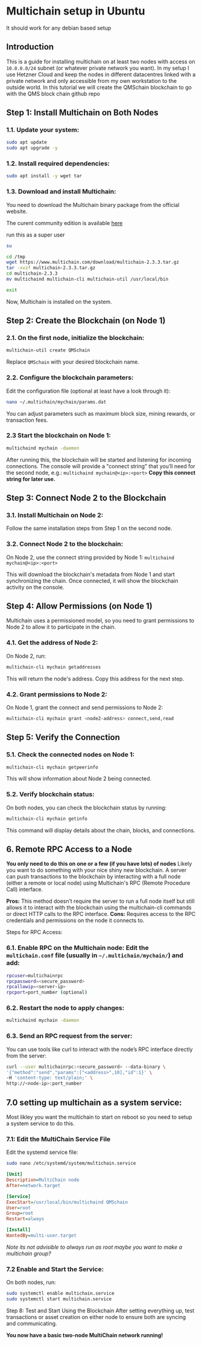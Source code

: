 # Multichain setup in Ubuntu
It should work for any debian based setup

## Introduction
This is a guide for installing multichain on at least two nodes with access on `10.0.0.0/24` subnet (or whatever private network you want).
In my setup I use Hetzner Cloud and keep the nodes in different datacentres linked with a private network and only accessible from my own workstation to the outside world.
In this tutorial we will create the QMSchain blockchain to go with the QMS block chain github repo

## Step 1: Install Multichain on Both Nodes
### 1.1. Update your system:
```bash
sudo apt update
sudo apt upgrade -y
```

### 1.2. Install required dependencies:
```bash
sudo apt install -y wget tar
```

### 1.3. Download and install Multichain:
You need to download the Multichain binary package from the official website.

The curent community edition is available [here](https://www.multichain.com/download-community/)

run this as a super user
``` bash
su
```

```bash
cd /tmp
wget https://www.multichain.com/download/multichain-2.3.3.tar.gz
tar -xvzf multichain-2.3.3.tar.gz
cd multichain-2.3.3
mv multichaind multichain-cli multichain-util /usr/local/bin
```

```bash
exit
```

Now, Multichain is installed on the system.

## Step 2: Create the Blockchain (on Node 1)
### 2.1. On the first node, initialize the blockchain:
```bash
multichain-util create QMSchain
```
Replace `QMSchain` with your desired blockchain name.

### 2.2. Configure the blockchain parameters:
Edit the configuration file (optional at least have a look through it):

```bash
nano ~/.multichain/mychain/params.dat
```

You can adjust parameters such as maximum block size, mining rewards, or transaction fees.

### 2.3 Start the blockchain on Node 1:

```bash
multichaind mychain -daemon
````

After running this, the blockchain will be started and listening for incoming connections. The console will provide a "connect string" that you’ll need for the second node, e.g.: `multichaind mychain@<ip>:<port>` **Copy this connect string for later use.**

## Step 3: Connect Node 2 to the Blockchain
### 3.1. Install Multichain on Node 2:

Follow the same installation steps from Step 1 on the second node.

### 3.2. Connect Node 2 to the blockchain:
On Node 2, use the connect string provided by Node 1: `multichaind mychain@<ip>:<port>`

This will download the blockchain's metadata from Node 1 and start synchronizing the chain. Once connected, it will show the blockchain activity on the console.

## Step 4: Allow Permissions (on Node 1)
Multichain uses a permissioned model, so you need to grant permissions to Node 2 to allow it to participate in the chain.

### 4.1. Get the address of Node 2:

On Node 2, run:
```bash
multichain-cli mychain getaddresses
```
This will return the node's address. Copy this address for the next step.

### 4.2. Grant permissions to Node 2:

On Node 1, grant the connect and send permissions to Node 2:
```bash
multichain-cli mychain grant <node2-address> connect,send,read
```

## Step 5: Verify the Connection
### 5.1. Check the connected nodes on Node 1:
```bash
multichain-cli mychain getpeerinfo
```
This will show information about Node 2 being connected.

### 5.2. Verify blockchain status:
On both nodes, you can check the blockchain status by running:
```bash
multichain-cli mychain getinfo
```
This command will display details about the chain, blocks, and connections.

## 6. Remote RPC Access to a Node
**You only need to do this on one or a few (if you have lots) of nodes**
Likely you want to do something with your nice shiny new blockchain.
A server can push transactions to the blockchain by interacting with a full node (either a remote or local node) using Multichain's RPC (Remote Procedure Call) interface.

**Pros:** This method doesn’t require the server to run a full node itself but still allows it to interact with the blockchain using the multichain-cli commands or direct HTTP calls to the RPC interface.
**Cons:** Requires access to the RPC credentials and permissions on the node it connects to.

Steps for RPC Access:

### 6.1. Enable RPC on the Multichain node: Edit the `multichain.conf` file (usually in `~/.multichain/mychain/`) and add:

```bash
rpcuser=multichainrpc
rpcpassword=<secure_password>
rpcallowip=<server-ip>
rpcport=port_number (optional)
```

### 6.2. Restart the node to apply changes:
```bash
multichaind mychain -daemon
```

### 6.3. Send an RPC request from the server: 
You can use tools like curl to interact with the node’s RPC interface directly from the server:
```bash
curl --user multichainrpc:<secure_password> --data-binary \
'{"method":"send","params":["<address>",10],"id":1}' \
-H 'content-type: text/plain;' \
http://<node-ip>:port_number
```

## 7.0 setting up multichain as a system service:
Most likley you want the multichain to start on reboot so you need to setup a system service to do this. 

### 7.1: Edit the MultiChain Service File
Edit the systemd service file:

```bash
sudo nano /etc/systemd/system/multichain.service
```

```ini
[Unit]
Description=MultiChain node
After=network.target

[Service]
ExecStart=/usr/local/bin/multichaind QMSchain
User=root
Group=root
Restart=always

[Install]
WantedBy=multi-user.target
```

*Note its not advisible to always run as root maybe you want to make a multichain group?*

### 7.2 Enable and Start the Service:

On both nodes, run:
```bash
sudo systemctl enable multichain.service
sudo systemctl start multichain.service
```

Step 8: Test and Start Using the Blockchain
After setting everything up, test transactions or asset creation on either node to ensure both are syncing and communicating.

**You now have a basic two-node MultiChain network running!**


